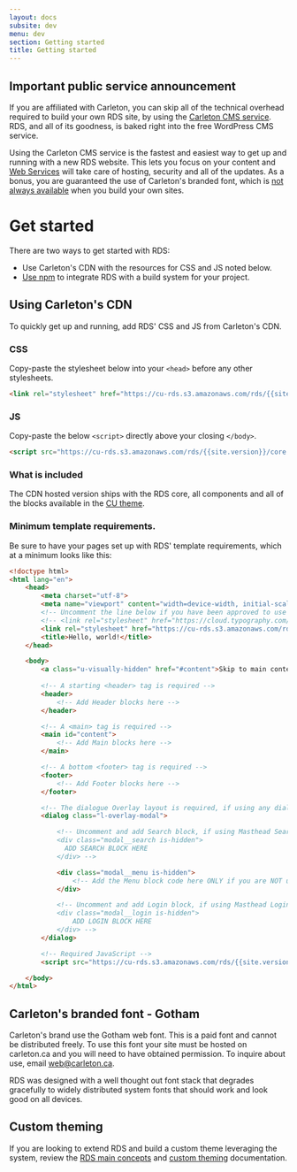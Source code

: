 ```yaml
---
layout: docs
subsite: dev
menu: dev
section: Getting started
title: Getting started
---
```

## Important public service announcement

If you are affiliated with Carleton, you can skip all of the technical overhead required to build your own RDS site, by using the [Carleton CMS service](https://carleton.ca/webservices/request-a-website/). RDS, and all of its goodness, is baked right into the free WordPress CMS service.

Using the Carleton CMS service is the fastest and easiest way to get up and running with a new RDS website. This lets you focus on your content and [Web Services](https://carleton.ca/webservices) will take care of hosting, security and all of the updates. As a bonus, you are guaranteed the use of Carleton's branded font, which is [not always available](#carleton%27s-branded-font---gotham) when you build your own sites.

# Get started

There are two ways to get started with RDS:

 - Use Carleton's CDN with the resources for CSS and JS noted below.
 - [Use npm](starter-packages/#install-rds-with-npm) to integrate RDS with a build system for your project.

## Using Carleton's CDN

To quickly get up and running, add RDS' CSS and JS from Carleton's CDN.

### CSS

Copy-paste the stylesheet <link> below into your `<head>` before any other stylesheets.

```html
<link rel="stylesheet" href="https://cu-rds.s3.amazonaws.com/rds/{{site.version}}/core.css.gz" media="print" onload="this.media='all'">
```

### JS

Copy-paste the below `<script>` directly above your closing `</body>`.

```html
<script src="https://cu-rds.s3.amazonaws.com/rds/{{site.version}}/core.js.gz" crossorigin="anonymous">
```

### What is included

The CDN hosted version ships with the RDS core, all components and all of the blocks available in the [CU theme](#).

### Minimum template requirements.

Be sure to have your pages set up with RDS' template requirements, which at a minimum looks like this:

```html
<!doctype html>
<html lang="en">
    <head>
        <meta charset="utf-8">
        <meta name="viewport" content="width=device-width, initial-scale=1, shrink-to-fit=no">
        <!-- Uncomment the line below if you have been approved to use the CU's paid Gotham font -->
        <!-- <link rel="stylesheet" href="https://cloud.typography.com/6307052/6118752/css/fonts.css" /> -->
        <link rel="stylesheet" href="https://cu-rds.s3.amazonaws.com/rds/{{site.version}}/core.css.gz" media="print" onload="this.media='all'">
        <title>Hello, world!</title>
    </head>

    <body>
        <a class="u-visually-hidden" href="#content">Skip to main content</a>
        
        <!-- A starting <header> tag is required -->
        <header>
            <!-- Add Header blocks here -->
        </header>

        <!-- A <main> tag is required -->
        <main id="content">
            <!-- Add Main blocks here -->
        </main>

        <!-- A bottom <footer> tag is required -->
        <footer>
            <!-- Add Footer blocks here -->
        </footer>

        <!-- The dialogue Overlay layout is required, if using any dialogue blocks or mobile menu. -->
        <dialog class="l-overlay-modal">

            <!-- Uncomment and add Search block, if using Masthead Search  
            <div class="modal__search is-hidden">
              ADD SEARCH BLOCK HERE
            </div> -->

            <div class="modal__menu is-hidden">
                <!-- Add the Menu block code here ONLY if you are NOT using a SideNav and want a menu-->
            </div>

            <!-- Uncomment and add Login block, if using Masthead Login 
            <div class="modal__login is-hidden">
                ADD LOGIN BLOCK HERE
            </div> -->
        </dialog>

        <!-- Required JavaScript -->
        <script src="https://cu-rds.s3.amazonaws.com/rds/{{site.version}}/core.js.gz" crossorigin="anonymous"></script>

    </body>
</html>
```

## Carleton's branded font - Gotham

Carleton's brand use the Gotham web font. This is a paid font and cannot be distributed freely. To use this font your site must be hosted on carleton.ca and you will need to have obtained permission.  To inquire about use, email [web@carleton.ca](mailto:web@carleton.ca).

RDS was designed with a well thought out font stack that degrades gracefully to widely distributed system fonts that should work and look good on all devices.

## Custom theming

If you are looking to extend RDS and build a custom theme leveraging the system, review the [RDS main concepts]({{site.url}}dev/main-concepts/) and [custom theming]({{site.url}}dev/custom-theming/) documentation.
